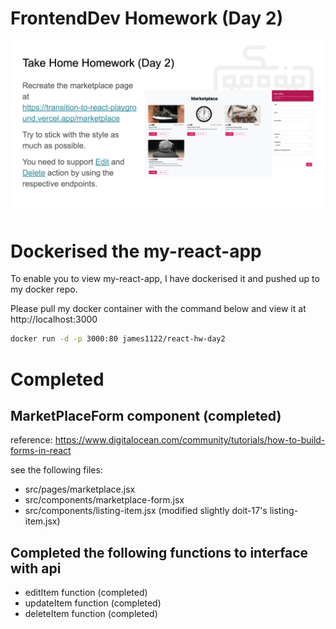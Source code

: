 # FrontendDev Homework (Day 2)
![Homework Day 2](images/homework-day2.png)


# Dockerised the my-react-app

To enable you to view my-react-app, I have dockerised it and pushed up to my docker repo.

Please pull my docker container with the command below and view it at http://localhost:3000

```bash
docker run -d -p 3000:80 james1122/react-hw-day2
```

# Completed

## MarketPlaceForm component (completed)
reference: https://www.digitalocean.com/community/tutorials/how-to-build-forms-in-react

see the following files:
* src/pages/marketplace.jsx
* src/components/marketplace-form.jsx
* src/components/listing-item.jsx (modified slightly doit-17's listing-item.jsx)

## Completed the following functions to interface with api
* editItem function (completed)
* updateItem function (completed)
* deleteItem function (completed)

